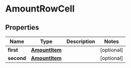 # AmountRowCell

## Properties
Name | Type | Description | Notes
------------ | ------------- | ------------- | -------------
**first** | [**AmountItem**](AmountItem.md) |  |  [optional]
**second** | [**AmountItem**](AmountItem.md) |  |  [optional]
